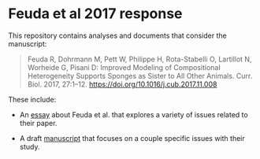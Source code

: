 # Feuda et al 2017 response

This repository contains analyses and documents that consider the manuscript:


> Feuda R, Dohrmann M, Pett W, Philippe H, Rota-Stabelli O, Lartillot N, Worheide G, Pisani D: Improved Modeling of Compositional Heterogeneity Supports Sponges as Sister to All Other Animals. Curr. Biol. 2017, 27:1–12. https://doi.org/10.1016/j.cub.2017.11.008


These include:

- An [essay](essay.md) about Feuda et al. that explores a variety of issues related to their paper.

- A draft [manuscript](manuscript.md) that focuses on a couple specific issues with their study. 

